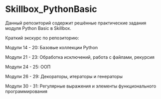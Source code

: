 # Skillbox_PythonBasic
Данный репозиторий содержит решённые практические задания модуля Python Basic в Skillbox.

Краткий экскурс по репозиторию:

Модули 14 - 20: Базовые коллекции Python

Модули 21 - 23: Обработка исключений, работа с файлами, рекурсия

Модули 24 - 25: ООП

Модули 26 - 29: Декораторы, итераторы и генераторы

Модули 30 - 31: Регулярные выражения и элементы функционального программирования
